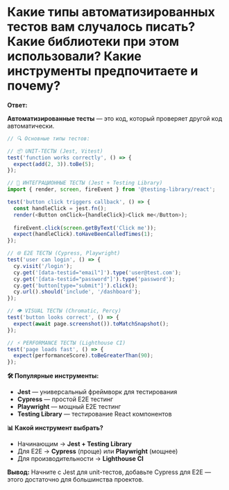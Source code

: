 # Какие типы автоматизированных тестов вам случалось писать? Какие библиотеки при этом использовали? Какие инструменты предпочитаете и почему?

**Ответ:**

**Автоматизированные тесты** — это код, который проверяет другой код автоматически.

```javascript
// 🔍 Основные типы тестов:

// 📦 UNIT-ТЕСТЫ (Jest, Vitest)
test('function works correctly', () => {
  expect(add(2, 3)).toBe(5);
});

// 🔗 ИНТЕГРАЦИОННЫЕ ТЕСТЫ (Jest + Testing Library)
import { render, screen, fireEvent } from '@testing-library/react';

test('button click triggers callback', () => {
  const handleClick = jest.fn();
  render(<Button onClick={handleClick}>Click me</Button>);
  
  fireEvent.click(screen.getByText('Click me'));
  expect(handleClick).toHaveBeenCalledTimes(1);
});

// 🌐 E2E ТЕСТЫ (Cypress, Playwright)
test('user can login', () => {
  cy.visit('/login');
  cy.get('[data-testid="email"]').type('user@test.com');
  cy.get('[data-testid="password"]').type('password');
  cy.get('button[type="submit"]').click();
  cy.url().should('include', '/dashboard');
});

// 👁️ VISUAL ТЕСТЫ (Chromatic, Percy)
test('button looks correct', () => {
  expect(await page.screenshot()).toMatchSnapshot();
});

// ⚡ PERFORMANCE ТЕСТЫ (Lighthouse CI)
test('page loads fast', () => {
  expect(performanceScore).toBeGreaterThan(90);
});
```

**🛠️ Популярные инструменты:**
- **Jest** — универсальный фреймворк для тестирования
- **Cypress** — простой E2E тестинг
- **Playwright** — мощный E2E тестинг
- **Testing Library** — тестирование React компонентов

**📊 Какой инструмент выбрать?**
- Начинающим → **Jest + Testing Library**
- Для E2E → **Cypress** (проще) или **Playwright** (мощнее)
- Для производительности → **Lighthouse CI**

**Вывод:**
Начните с Jest для unit-тестов, добавьте Cypress для E2E — этого достаточно для большинства проектов.